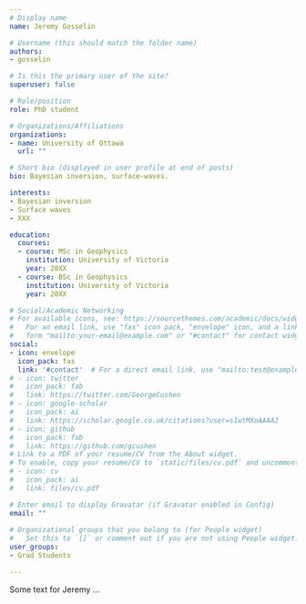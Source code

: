 ```yaml
---
# Display name
name: Jeremy Gosselin

# Username (this should match the folder name)
authors:
- gosselin

# Is this the primary user of the site?
superuser: false

# Role/position
role: PhD student

# Organizations/Affiliations
organizations:
- name: University of Ottawa
  url: ""

# Short bio (displayed in user profile at end of posts)
bio: Bayesian inversion, surface-waves.

interests:
- Bayesian inversion
- Surface waves
- XXX

education:
  courses:
  - course: MSc in Geophysics
    institution: University of Victoria
    year: 20XX
  - course: BSc in Geophysics
    institution: University of Victoria
    year: 20XX

# Social/Academic Networking
# For available icons, see: https://sourcethemes.com/academic/docs/widgets/#icons
#   For an email link, use "fas" icon pack, "envelope" icon, and a link in the
#   form "mailto:your-email@example.com" or "#contact" for contact widget.
social:
- icon: envelope
  icon_pack: fas
  link: '#contact'  # For a direct email link, use "mailto:test@example.org".
# - icon: twitter
#   icon_pack: fab
#   link: https://twitter.com/GeorgeCushen
# - icon: google-scholar
#   icon_pack: ai
#   link: https://scholar.google.co.uk/citations?user=sIwtMXoAAAAJ
# - icon: github
#   icon_pack: fab
#   link: https://github.com/gcushen
# Link to a PDF of your resume/CV from the About widget.
# To enable, copy your resume/CV to `static/files/cv.pdf` and uncomment the lines below.  
# - icon: cv
#   icon_pack: ai
#   link: files/cv.pdf

# Enter email to display Gravatar (if Gravatar enabled in Config)
email: ""
  
# Organizational groups that you belong to (for People widget)
#   Set this to `[]` or comment out if you are not using People widget.  
user_groups:
- Grad Students

---
```


Some text for Jeremy ...

